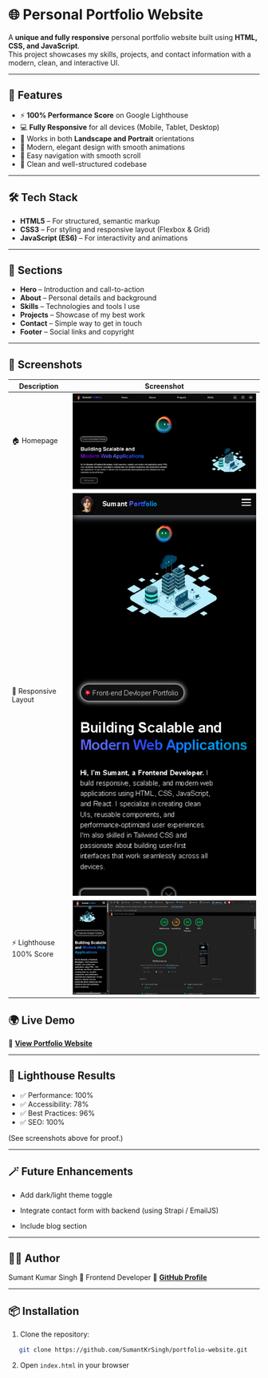 # 🌐 Personal Portfolio Website

A **unique and fully responsive** personal portfolio website built using **HTML, CSS, and JavaScript**.  
This project showcases my skills, projects, and contact information with a modern, clean, and interactive UI.

---

## 🚀 Features

- ⚡ **100% Performance Score** on Google Lighthouse
- 💻 **Fully Responsive** for all devices (Mobile, Tablet, Desktop)
- 🔄 Works in both **Landscape and Portrait** orientations
- 🎨 Modern, elegant design with smooth animations
- 🧭 Easy navigation with smooth scroll
- 📂 Clean and well-structured codebase

---

## 🛠️ Tech Stack

- **HTML5** – For structured, semantic markup
- **CSS3** – For styling and responsive layout (Flexbox & Grid)
- **JavaScript (ES6)** – For interactivity and animations

---

## 🧩 Sections

- **Hero** – Introduction and call-to-action
- **About** – Personal details and background
- **Skills** – Technologies and tools I use
- **Projects** – Showcase of my best work
- **Contact** – Simple way to get in touch
- **Footer** – Social links and copyright

---

## 📸 Screenshots

| Description              | Screenshot                                                                   |
| ------------------------ | ---------------------------------------------------------------------------- |
| 🏠 Homepage              | ![Homepage Screenshot](./assets/images/homePage-screeShot.png)               |
| 📱 Responsive Layout     | ![Responsive Screenshot](./assets/images/responsiveLayout-ss.png)            |
| ⚡ Lighthouse 100% Score | ![Lighthouse Performance Screenshot](./assets/images/sitePerformance-ss.jpg) |

## 🌍 Live Demo

🔗 **[View Portfolio Website]()**

---

## 🧠 Lighthouse Results

- ✅ Performance: 100%
- ✅ Accessibility: 78%
- ✅ Best Practices: 96%
- ✅ SEO: 100%

(See screenshots above for proof.)

---

## 🪄 Future Enhancements

- Add dark/light theme toggle

- Integrate contact form with backend (using Strapi / EmailJS)

- Include blog section

---

## 🧑‍💻 Author

Sumant Kumar Singh
🌟 Frontend Developer
🔗 **[GitHub Profile](https://github.com/SumantKrSingh)**

---

## 📦 Installation

1. Clone the repository:

```bash
   git clone https://github.com/SumantKrSingh/portfolio-website.git
```

2. Open `index.html` in your browser
